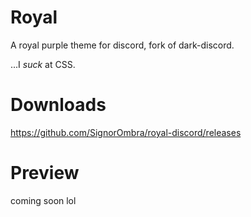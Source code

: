 # Royal
A royal purple theme for discord, fork of dark-discord.

...I *suck* at CSS.

# Downloads
https://github.com/SignorOmbra/royal-discord/releases

# Preview
coming soon lol


